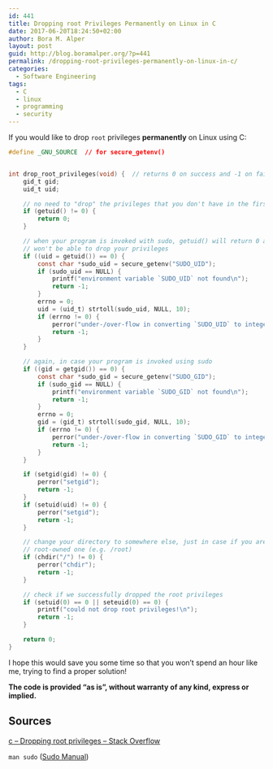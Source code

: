 ```yaml
---
id: 441
title: Dropping root Privileges Permanently on Linux in C
date: 2017-06-20T18:24:50+02:00
author: Bora M. Alper
layout: post
guid: http://blog.boramalper.org/?p=441
permalink: /dropping-root-privileges-permanently-on-linux-in-c/
categories:
  - Software Engineering
tags:
  - C
  - linux
  - programming
  - security
---
```

If you would like to drop `root` privileges **permanently** on Linux using C:

```c
#define _GNU_SOURCE  // for secure_getenv()


int drop_root_privileges(void) {  // returns 0 on success and -1 on failure
	gid_t gid;
	uid_t uid;

	// no need to "drop" the privileges that you don't have in the first place!
	if (getuid() != 0) {
		return 0;
	}

	// when your program is invoked with sudo, getuid() will return 0 and you
	// won't be able to drop your privileges
	if ((uid = getuid()) == 0) {
		const char *sudo_uid = secure_getenv("SUDO_UID");
		if (sudo_uid == NULL) {
			printf("environment variable `SUDO_UID` not found\n");
			return -1;
		}
		errno = 0;
		uid = (uid_t) strtoll(sudo_uid, NULL, 10);
		if (errno != 0) {
			perror("under-/over-flow in converting `SUDO_UID` to integer");
			return -1;
		}
	}

	// again, in case your program is invoked using sudo
	if ((gid = getgid()) == 0) {
		const char *sudo_gid = secure_getenv("SUDO_GID");
		if (sudo_gid == NULL) {
			printf("environment variable `SUDO_GID` not found\n");
			return -1;
		}
		errno = 0;
		gid = (gid_t) strtoll(sudo_gid, NULL, 10);
		if (errno != 0) {
			perror("under-/over-flow in converting `SUDO_GID` to integer");
			return -1;
		}
	}

	if (setgid(gid) != 0) {
		perror("setgid");
		return -1;
	}
	if (setuid(uid) != 0) {
		perror("setgid");
		return -1;
	}

	// change your directory to somewhere else, just in case if you are in a
	// root-owned one (e.g. /root)
	if (chdir("/") != 0) {
		perror("chdir");
		return -1;
	}

	// check if we successfully dropped the root privileges
	if (setuid(0) == 0 || seteuid(0) == 0) {
		printf("could not drop root privileges!\n");
		return -1;
	}

	return 0;
}
```

I hope this would save you some time so that you won&#8217;t spend an hour like me, trying to find a proper solution!

**The code is provided &#8220;as is&#8221;, without warranty of any kind, express or implied.**

## Sources

[c &#8211; Dropping root privileges &#8211; Stack Overflow](https://stackoverflow.com/questions/3357737/dropping-root-privileges)

`man sudo` ([Sudo Manual](https://www.sudo.ws/man/1.8.18/sudo.man.html#ENVIRONMENT))
